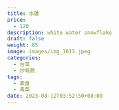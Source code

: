 ```yaml
---
title: 水蓮
price:
  - 120
description: white water snowflake
draft: false
weight: 85
image: images/img_1613.jpeg
categories:
  - 台菜
  - 炒時蔬
tags:
  - 素食
  - 青菜
date: 2023-08-12T03:52:50+08:00
---
```


